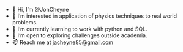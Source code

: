 - 👋 Hi, I’m @JonCheyne
- 👀 I’m interested in application of physics techniques to real world problems.
- 🌱 I’m currently learning to work with python and SQL.
- 💞️ I’m open to exploring challenges outside academia. 
- 📫 Reach me at jacheyne85@gmail.com

<!---
JonCheyne/JonCheyne is a ✨ special ✨ repository because its `README.md` (this file) appears on your GitHub profile.
You can click the Preview link to take a look at your changes.
--->
